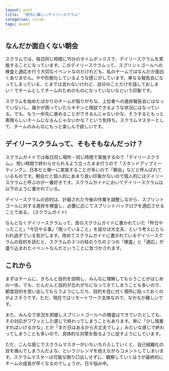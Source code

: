 ```yaml
---
layout: post
title:  "意外に難しいデイリースクラム"
categories: scrum
tags: event
---
```

## なんだか面白くない朝会

スクラムでは、毎日同じ時間に15分のタイムボックスで、デイリースクラムを実施することになっています。このデイリースクラムって、スプリントゴールへの検査と適応を行う大切なイベントなのだけれども、私のチームではなんだか面白くありません。やや形骸化しているような感じがしています。単なる報告会になってしまっている、とまでは言わないけれど、自分のことだけを話しておしまい！でチームとしてチームのためのものになっていないなという印象です。

スクラムを始めたばかりのチームが陥りがちな、上位者への進捗報告会にはなっていないし、誰かが困っていたらキチンと相談できるような状況にはなっている。でも、もう一歩先に進めることができるんじゃないかな、そうするともっと素晴らしいチームになるんじゃないかな？という気持ち。スクラムマスターとして、チームのみんなにもっと楽しんで欲しいです。


## デイリースクラムって、そもそもなんだっけ？

スクラムガイドでは毎日同じ場所・同じ時間で実施するので「デイリースクラム」、短い時間で終わらせられるよう立ったまま行うので「スタンドアップミーティング」、日本だと朝一に実施することが多いので「朝会」などと呼んばれているものです。朝会だと個人的にあまり良い印象がないので個人的にはデイリースクラムと呼ぶのが一番好きです。スクラムガイドにおいてデイリースクラムは以下のように書かれている。

デイリースクラムの目的は、計画された今後の作業を調整しながら、スプリントゴールに対する進捗を検査し、必要に応じてスプリントバックログを適応させることである。 (スクラムガイド)

なんとなくデイリースクラムって、昔のスクラムガイドに書かれていた「昨日やったこと」「今日やる事」「困っていること」を話せば大丈夫、という考えにとらわれ過ぎている気がします。改めてスクラムガイドに書かれているデイリースクラムの目的を読むと、スクラムの３つの柱のうちの２つの「検査」と「適応」が盛り込まれたイベントなんだということに気づかされます。

## これから

まずはチームに、きちんと目的を説明し、みんなに理解してもらうことがはじめの一歩。でも、だんだんと目的が忘れがちになってきてしまうことも多いので、都度目的を思い出してもらうようにしたり、目的を目に付く場所に貼っておくのがよさそうです。ただ、現在ではリモートワーク主体なので、なかなか難しいです。

また、みんなで状況を把握しスプリントゴールへの検査はできていたとしても、その対応がフワッとした感じで終わってしまうこともあります。単に「少し残業すればいけるかな」とか「まだ日はあるから大丈夫でしょ」みたいな感じで終わってしまうことも多いので、具体的な対策を取るように促すようにしています。

ただ、こんな感じでスクラムマスターがいちいち介入していくと、自己組織化の目を摘んでしまうんだよな、というジレンマを抱えながらコメントしてしまいます。スクラムマスターは可能な限り口出しせずに、観察していくほうが最終的にチームの成長が早くなるのでしょうか。日々悩み中。
